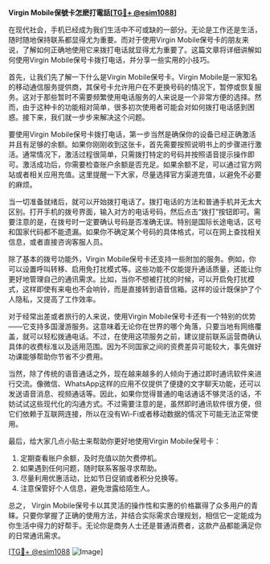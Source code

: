 **Virgin Mobile保號卡怎麽打電話[[TG💪+ @esim1088](https://t.me/s/esim1088)]**

在现代社会，手机已经成为我们生活中不可或缺的一部分。无论是工作还是生活，随时随地保持联系都显得尤为重要。而对于使用Virgin Mobile保号卡的朋友来说，了解如何正确地使用它来拨打电话就显得尤为重要了。这篇文章将详细讲解如何使用Virgin Mobile保号卡拨打电话，并分享一些实用的小技巧。

首先，让我们先了解一下什么是Virgin Mobile保号卡。Virgin Mobile是一家知名的移动通信服务提供商，其保号卡允许用户在不更换号码的情况下，暂停或恢复服务。这对于那些暂时不需要频繁使用电话服务的人来说是一个非常方便的选择。然而，由于这种卡的功能相对简单，很多初次使用者可能会对如何拨打电话感到困惑。接下来，我们就一步步来解决这个问题。

要使用Virgin Mobile保号卡拨打电话，第一步当然是确保你的设备已经正确激活并且有足够的余额。如果你刚刚收到这张卡，首先需要按照说明书上的步骤进行激活。通常情况下，激活过程很简单，只需拨打特定的号码并按照语音提示操作即可。激活成功后，你需要检查账户余额是否充足。如果余额不足，可以通过官方网站或者相关应用充值。这里提醒一下大家，尽量选择官方渠道充值，以避免不必要的麻烦。

当一切准备就绪后，就可以开始拨打电话了。拨打电话的方法和普通手机并无太大区别。打开手机的拨号界面，输入对方的电话号码，然后点击“拨打”按钮即可。需要注意的是，在拨号时一定要确认号码是否准确无误。特别是国际长途电话，区号和国家代码都不能遗漏。如果你不确定某个号码的具体格式，可以在网上查找相关信息，或者直接咨询客服人员。

除了基本的拨号功能外，Virgin Mobile保号卡还支持一些附加的服务。例如，你可以设置呼叫转移、启用免打扰模式等。这些功能不仅能提升通话质量，还能让你更好地管理自己的通讯需求。比如，当你不想被打扰的时候，可以开启免打扰模式，这样即使有来电也不会响铃，而是直接转到语音信箱。这样的设计既保护了个人隐私，又提高了工作效率。

对于经常出差或者旅行的人来说，使用Virgin Mobile保号卡还有一个特别的优势——它支持多国漫游服务。这意味着无论你在世界的哪个角落，只要当地有网络覆盖，就可以轻松拨通电话。不过，在使用这项服务之前，建议提前联系运营商确认具体的收费标准以及适用范围。因为不同国家之间的资费差异可能较大，事先做好功课能够帮助你节省不少费用。

当然，除了传统的语音通话之外，现在越来越多的人倾向于通过即时通讯软件来进行交流。像微信、WhatsApp这样的应用不仅提供了便捷的文字聊天功能，还可以发送语音消息、视频通话等。因此，如果你觉得普通的电话通话不够灵活的话，不妨试试这些现代化的沟通方式。不过需要注意的是，虽然即时通讯软件很方便，但它们依赖于互联网连接，所以在没有Wi-Fi或者移动数据的情况下可能无法正常使用。

最后，给大家几点小贴士来帮助你更好地使用Virgin Mobile保号卡：

1. 定期查看账户余额，及时充值以防欠费停机。
2. 如果遇到任何问题，随时联系客服寻求帮助。
3. 尽量利用优惠活动，比如节日促销或者积分兑换等。
4. 注意保管好个人信息，避免泄露给陌生人。

总之， Virgin Mobile保号卡以其灵活的操作性和实惠的价格赢得了众多用户的青睐。只要你掌握了正确的使用方法，并结合实际需求合理规划，相信它一定能成为你生活中得力的好帮手。无论你是商务人士还是普通消费者，这款产品都能满足你的日常通讯需求。

[[TG💪+ @esim1088](https://t.me/s/esim1088) ![Image](https://i.postimg.cc/4NQfJmqS/Snipaste-2025-05-13-00-14-12.png)]